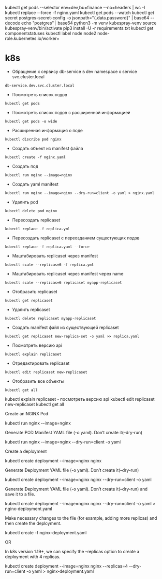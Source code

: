 kubectl get pods --selector env=dev,bu=finance --no=headers | wc -l
kubectl replace --force -f nginx.yaml
kubectl get pods --watch
kubectl get secret postgres-secret-config -o jsonpath="{.data.password}" | base64 --decode
echo "postgres" | base64
python3 -m venv kubespray-venv
source kubespray-venv/bin/activate
pip3 install -U -r requirements.txt
kubectl get componentstatuses
kubectl label node node2 node-role.kubernetes.io/worker=
# k8s
* Обращение к сервису db-service в dev namespace к service svc.cluster.local
```console
db-service.dev.svc.cluster.local
```
* Посмотреть список подов
```console
kubectl get pods
```
* Посмотреть список подов с расширенной информацией
```console
kubectl get pods -o wide
```
* Расширенная информация о поде
```console
kubectl discribe pod nginx
```
* Создать объект из manifest файла
```console
kubectl create -f nginx.yaml
```
* Создать под
```console
kubectl run nginx --image=nginx
```
* Создать yaml manifest
```console
kubectl run nginx --image=nginx --dry-run=client -o yaml > nginx.yaml
```
* Удалить pod
```console
kubectl delete pod nginx
```
* Пересоздать replicaset
```console
kubectl replace -f replica.yml
```
* Пересоздать replicaset с переозданием сущестующих подов
```console
kubectl replace -f replica.yaml --force
```
* Маштабировать replicaset через manifest
```console
kubectl scale --replicas=6 -f replica.yml
```
* Маштабировать replicaset через manifest через name
```console
kubectl scale --replicas=6 replicaset myapp-replicaset
```
* Отобразить replicaset
```console
kubectl get replicaset
```
* Удалить replicaset
```console
kubectl delete replicaset myapp-replicaset
```
* Создать manifest файл из существующей replicaset
```console
kubectl get replicaset new-replica-set -o yaml >> replica.yaml
```
* Посмотреть версию api
```console
kubectl explain replicaset
```
* Отредактировать replicaset
```console
kubectl edit replicaset new-replicaset
```
* Отобразить все объекты
```console
kubectl get all
```






kubectl explain replicaset - посмотреть версию api
kubectl edit replicaset new-replicaset
kubectl get all

Create an NGINX Pod

kubectl run nginx --image=nginx

Generate POD Manifest YAML file (-o yaml). Don’t create it(–dry-run)

kubectl run nginx --image=nginx --dry-run=client -o yaml

Create a deployment

kubectl create deployment --image=nginx nginx

Generate Deployment YAML file (-o yaml). Don’t create it(–dry-run)

kubectl create deployment --image=nginx nginx --dry-run=client -o yaml

Generate Deployment YAML file (-o yaml). Don’t create it(–dry-run) and save it to a file.

kubectl create deployment --image=nginx nginx --dry-run=client -o yaml > nginx-deployment.yaml

Make necessary changes to the file (for example, adding more replicas) and then create the deployment.

kubectl create -f nginx-deployment.yaml

OR

In k8s version 1.19+, we can specify the –replicas option to create a deployment with 4 replicas.

kubectl create deployment --image=nginx nginx --replicas=4 --dry-run=client -o yaml > nginx-deployment.yaml
